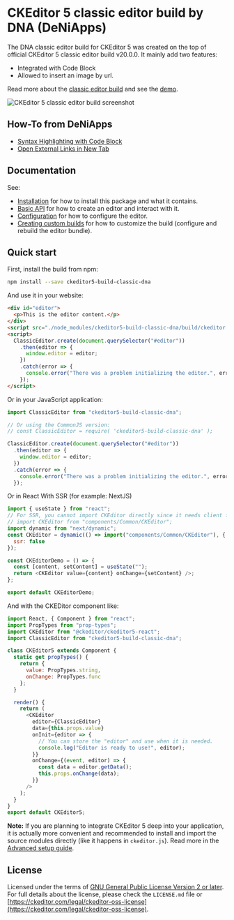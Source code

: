 # CKEditor 5 classic editor build by DNA (DeNiApps)

The DNA classic editor build for CKEditor 5 was created on the top of official CKEditor 5 classic editor build v20.0.0. It mainly add two features:

- Integrated with Code Block
- Allowed to insert an image by url.

Read more about the [classic editor build](https://ckeditor.com/docs/ckeditor5/latest/builds/guides/overview.html#classic-editor) and see the [demo](https://deniapps.com/playground/ckeditor).

![CKEditor 5 classic editor build screenshot](https://user-images.githubusercontent.com/66892370/86845106-01ad5780-c077-11ea-8294-6fa039b30720.png)

## How-To from DeNiApps

- [Syntax Highlighting with Code Block](https://deniapps.com/blog/syntax-highlight-with-ckeditors-code-block)
- [Open External Links in New Tab](https://deniapps.com/blog/open-external-links-in-new-tab-for-ckeditor)

## Documentation

See:

- [Installation](https://ckeditor.com/docs/ckeditor5/latest/builds/guides/integration/installation.html) for how to install this package and what it contains.
- [Basic API](https://ckeditor.com/docs/ckeditor5/latest/builds/guides/integration/basic-api.html) for how to create an editor and interact with it.
- [Configuration](https://ckeditor.com/docs/ckeditor5/latest/builds/guides/integration/configuration.html) for how to configure the editor.
- [Creating custom builds](https://ckeditor.com/docs/ckeditor5/latest/builds/guides/development/custom-builds.html) for how to customize the build (configure and rebuild the editor bundle).

## Quick start

First, install the build from npm:

```bash
npm install --save ckeditor5-build-classic-dna
```

And use it in your website:

```html
<div id="editor">
  <p>This is the editor content.</p>
</div>
<script src="./node_modules/ckeditor5-build-classic-dna/build/ckeditor.js"></script>
<script>
  ClassicEditor.create(document.querySelector("#editor"))
    .then(editor => {
      window.editor = editor;
    })
    .catch(error => {
      console.error("There was a problem initializing the editor.", error);
    });
</script>
```

Or in your JavaScript application:

```js
import ClassicEditor from "ckeditor5-build-classic-dna";

// Or using the CommonJS version:
// const ClassicEditor = require( 'ckeditor5-build-classic-dna' );

ClassicEditor.create(document.querySelector("#editor"))
  .then(editor => {
    window.editor = editor;
  })
  .catch(error => {
    console.error("There was a problem initializing the editor.", error);
  });
```

Or in React With SSR (for example: NextJS)

```js
import { useState } from "react";
// For SSR, you cannot import CKEditor directly since it needs client functions to run.
// import CKEditor from "components/Common/CKEditor";
import dynamic from "next/dynamic";
const CKEditor = dynamic(() => import("components/Common/CKEditor"), {
  ssr: false
});

const CKEditorDemo = () => {
  const [content, setContent] = useState("");
  return <CKEditor value={content} onChange={setContent} />;
};

export default CKEditorDemo;
```

And with the CKEDitor component like:

```js
import React, { Component } from "react";
import PropTypes from "prop-types";
import CKEditor from "@ckeditor/ckeditor5-react";
import ClassicEditor from "ckeditor5-build-classic-dna";

class CKEditor5 extends Component {
  static get propTypes() {
    return {
      value: PropTypes.string,
      onChange: PropTypes.func
    };
  }

  render() {
    return (
      <CKEditor
        editor={ClassicEditor}
        data={this.props.value}
        onInit={editor => {
          // You can store the "editor" and use when it is needed.
          console.log("Editor is ready to use!", editor);
        }}
        onChange={(event, editor) => {
          const data = editor.getData();
          this.props.onChange(data);
        }}
      />
    );
  }
}
export default CKEditor5;
```

**Note:** If you are planning to integrate CKEditor 5 deep into your application, it is actually more convenient and recommended to install and import the source modules directly (like it happens in `ckeditor.js`). Read more in the [Advanced setup guide](https://ckeditor.com/docs/ckeditor5/latest/builds/guides/integration/advanced-setup.html).

## License

Licensed under the terms of [GNU General Public License Version 2 or later](http://www.gnu.org/licenses/gpl.html). For full details about the license, please check the `LICENSE.md` file or [https://ckeditor.com/legal/ckeditor-oss-license](https://ckeditor.com/legal/ckeditor-oss-license).
